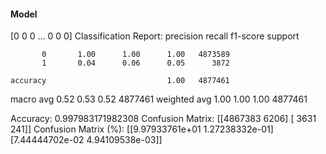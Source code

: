 #### Model
[0 0 0 ... 0 0 0]
Classification Report:
              precision    recall  f1-score   support

           0       1.00      1.00      1.00   4873589
           1       0.04      0.06      0.05      3872

    accuracy                           1.00   4877461
   macro avg       0.52      0.53      0.52   4877461
weighted avg       1.00      1.00      1.00   4877461

Accuracy: 0.997983171982308
Confusion Matrix:
[[4867383    6206]
 [   3631     241]]
Confusion Matrix (%):
[[9.97933761e+01 1.27238332e-01]
 [7.44444702e-02 4.94109538e-03]]
